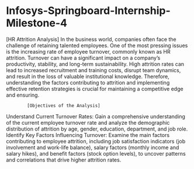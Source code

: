 # Infosys-Springboard-Internship-Milestone-4
  [HR Attrition Analysis]
In the business world, companies often face the challenge of retaining talented employees. One of the most pressing issues is the increasing rate of employee turnover, commonly known as HR attrition. Turnover can have a significant impact on a company’s productivity, stability, and long-term sustainability. High attrition rates can lead to increased recruitment and training costs, disrupt team dynamics, and result in the loss of valuable institutional knowledge. Therefore, understanding the factors contributing to attrition and implementing effective retention strategies is crucial for maintaining a competitive edge and ensuring.

            [Objectives of the Analysis]
Understand Current Turnover Rates: Gain a comprehensive understanding of the current employee turnover rate and analyze the demographic distribution of attrition by age, gender, education, department, and job role.
Identify Key Factors Influencing Turnover: Examine the main factors contributing to employee attrition, including job satisfaction indicators (job involvement and work-life balance), salary factors (monthly income and salary hikes), and benefit factors (stock option levels), to uncover patterns and correlations that drive higher attrition rates.
